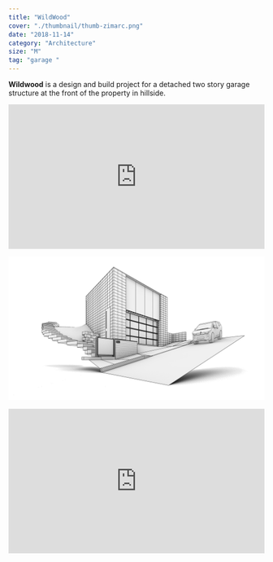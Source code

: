 ```yaml
---
title: "WildWood"
cover: "./thumbnail/thumb-zimarc.png"
date: "2018-11-14"
category: "Architecture"
size: "M"
tag: "garage "
---
```

**Wildwood** is a design and build project for a detached two story garage structure  at the front of the property in hillside.

<div style="padding:56.25% 0 0 0;position:relative;"><iframe src="https://images.ctfassets.net/mgd90li3yfeu/20Xer8hqQUsoIAYK0gaSIW/a0e6974e4cf3bfda68c96ec42bf08e18/wildwood-zimarc.svg" style="position:absolute;top:0;left:0;width:100%;height:100%;" frameborder="0" webkitallowfullscreen mozallowfullscreen allowfullscreen></iframe></div>

![Zimarc](img/1228wildwood.png)

<div style="padding:56.25% 0 0 0;position:relative;"><iframe src="https://player.vimeo.com/video/301973591?title=0&byline=0&portrait=0" style="position:absolute;top:0;left:0;width:100%;height:100%;" frameborder="0" webkitallowfullscreen mozallowfullscreen allowfullscreen></iframe></div><script src="https://player.vimeo.com/api/player.js"></script>

